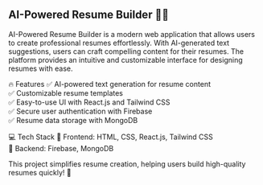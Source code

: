 <h2>AI-Powered Resume Builder 📝🚀</h2>
AI-Powered Resume Builder is a modern web application that allows users to create professional resumes effortlessly. With AI-generated text suggestions, users can craft compelling content for their resumes. The platform provides an intuitive and customizable interface for designing resumes with ease.

🔥 Features
✅ AI-powered text generation for resume content </br>
✅ Customizable resume templates </br>
✅ Easy-to-use UI with React.js and Tailwind CSS </br>
✅ Secure user authentication with Firebase </br>
✅ Resume data storage with MongoDB </br>

💻 Tech Stack
🔹 Frontend: HTML, CSS, React.js, Tailwind CSS </br>
🔹 Backend: Firebase, MongoDB

This project simplifies resume creation, helping users build high-quality resumes quickly! 🚀
